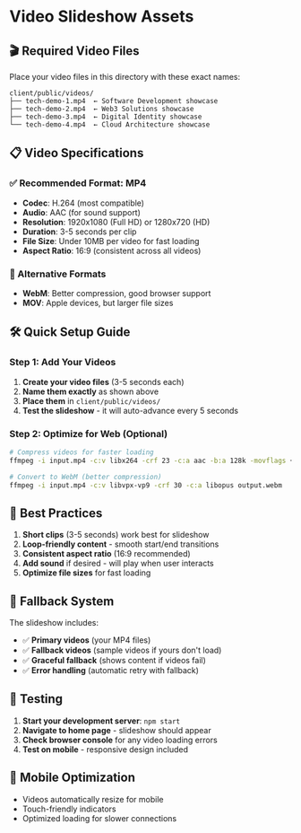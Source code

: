 # Video Slideshow Assets

## 🎬 Required Video Files

Place your video files in this directory with these exact names:

```
client/public/videos/
├── tech-demo-1.mp4  ← Software Development showcase
├── tech-demo-2.mp4  ← Web3 Solutions showcase  
├── tech-demo-3.mp4  ← Digital Identity showcase
└── tech-demo-4.mp4  ← Cloud Architecture showcase
```

## 📋 Video Specifications

### ✅ Recommended Format: MP4
- **Codec**: H.264 (most compatible)
- **Audio**: AAC (for sound support)
- **Resolution**: 1920x1080 (Full HD) or 1280x720 (HD)
- **Duration**: 3-5 seconds per clip
- **File Size**: Under 10MB per video for fast loading
- **Aspect Ratio**: 16:9 (consistent across all videos)

### 🔄 Alternative Formats
- **WebM**: Better compression, good browser support
- **MOV**: Apple devices, but larger file sizes

## 🛠️ Quick Setup Guide

### Step 1: Add Your Videos
1. **Create your video files** (3-5 seconds each)
2. **Name them exactly** as shown above
3. **Place them** in `client/public/videos/`
4. **Test the slideshow** - it will auto-advance every 5 seconds

### Step 2: Optimize for Web (Optional)
```bash
# Compress videos for faster loading
ffmpeg -i input.mp4 -c:v libx264 -crf 23 -c:a aac -b:a 128k -movflags +faststart output.mp4

# Convert to WebM (better compression)
ffmpeg -i input.mp4 -c:v libvpx-vp9 -crf 30 -c:a libopus output.webm
```

## 🎯 Best Practices

1. **Short clips** (3-5 seconds) work best for slideshow
2. **Loop-friendly content** - smooth start/end transitions
3. **Consistent aspect ratio** (16:9 recommended)
4. **Add sound** if desired - will play when user interacts
5. **Optimize file sizes** for fast loading

## 🔧 Fallback System

The slideshow includes:
- ✅ **Primary videos** (your MP4 files)
- ✅ **Fallback videos** (sample videos if yours don't load)
- ✅ **Graceful fallback** (shows content if videos fail)
- ✅ **Error handling** (automatic retry with fallback)

## 🚀 Testing

1. **Start your development server**: `npm start`
2. **Navigate to home page** - slideshow should appear
3. **Check browser console** for any video loading errors
4. **Test on mobile** - responsive design included

## 📱 Mobile Optimization

- Videos automatically resize for mobile
- Touch-friendly indicators
- Optimized loading for slower connections
